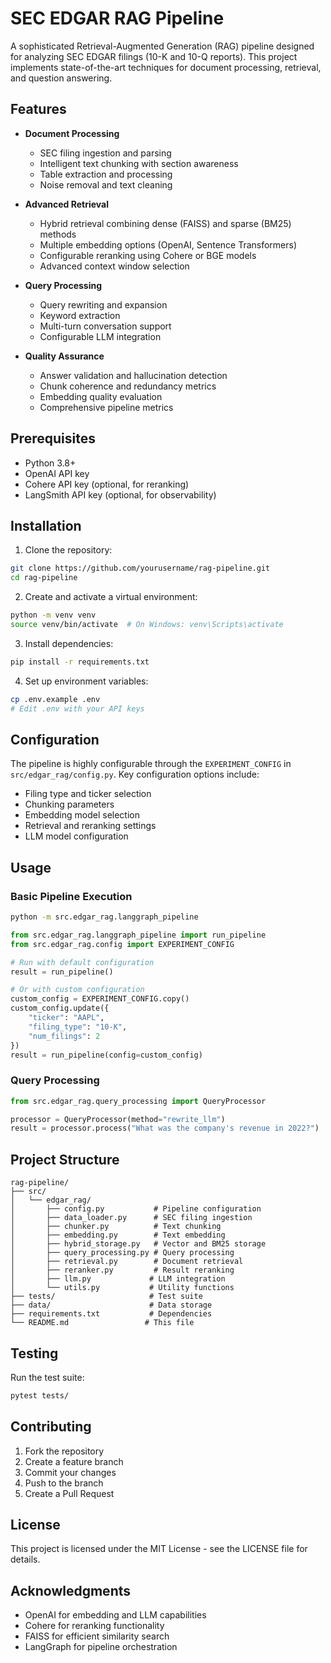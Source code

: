 # SEC EDGAR RAG Pipeline

A sophisticated Retrieval-Augmented Generation (RAG) pipeline designed for analyzing SEC EDGAR filings (10-K and 10-Q reports). This project implements state-of-the-art techniques for document processing, retrieval, and question answering.

## Features

- **Document Processing**
  - SEC filing ingestion and parsing
  - Intelligent text chunking with section awareness
  - Table extraction and processing
  - Noise removal and text cleaning

- **Advanced Retrieval**
  - Hybrid retrieval combining dense (FAISS) and sparse (BM25) methods
  - Multiple embedding options (OpenAI, Sentence Transformers)
  - Configurable reranking using Cohere or BGE models
  - Advanced context window selection

- **Query Processing**
  - Query rewriting and expansion
  - Keyword extraction
  - Multi-turn conversation support
  - Configurable LLM integration

- **Quality Assurance**
  - Answer validation and hallucination detection
  - Chunk coherence and redundancy metrics
  - Embedding quality evaluation
  - Comprehensive pipeline metrics

## Prerequisites

- Python 3.8+
- OpenAI API key
- Cohere API key (optional, for reranking)
- LangSmith API key (optional, for observability)

## Installation

1. Clone the repository:
```bash
git clone https://github.com/yourusername/rag-pipeline.git
cd rag-pipeline
```

2. Create and activate a virtual environment:
```bash
python -m venv venv
source venv/bin/activate  # On Windows: venv\Scripts\activate
```

3. Install dependencies:
```bash
pip install -r requirements.txt
```

4. Set up environment variables:
```bash
cp .env.example .env
# Edit .env with your API keys
```

## Configuration

The pipeline is highly configurable through the `EXPERIMENT_CONFIG` in `src/edgar_rag/config.py`. Key configuration options include:

- Filing type and ticker selection
- Chunking parameters
- Embedding model selection
- Retrieval and reranking settings
- LLM model configuration

## Usage

### Basic Pipeline Execution

```bash
python -m src.edgar_rag.langgraph_pipeline
```

```python
from src.edgar_rag.langgraph_pipeline import run_pipeline
from src.edgar_rag.config import EXPERIMENT_CONFIG

# Run with default configuration
result = run_pipeline()

# Or with custom configuration
custom_config = EXPERIMENT_CONFIG.copy()
custom_config.update({
    "ticker": "AAPL",
    "filing_type": "10-K",
    "num_filings": 2
})
result = run_pipeline(config=custom_config)
```

### Query Processing

```python
from src.edgar_rag.query_processing import QueryProcessor

processor = QueryProcessor(method="rewrite_llm")
result = processor.process("What was the company's revenue in 2022?")
```

## Project Structure

```
rag-pipeline/
├── src/
│   └── edgar_rag/
│       ├── config.py           # Pipeline configuration
│       ├── data_loader.py      # SEC filing ingestion
│       ├── chunker.py          # Text chunking
│       ├── embedding.py        # Text embedding
│       ├── hybrid_storage.py   # Vector and BM25 storage
│       ├── query_processing.py # Query processing
│       ├── retrieval.py        # Document retrieval
│       ├── reranker.py         # Result reranking
│       ├── llm.py             # LLM integration
│       └── utils.py           # Utility functions
├── tests/                     # Test suite
├── data/                      # Data storage
├── requirements.txt           # Dependencies
└── README.md                 # This file
```

## Testing

Run the test suite:
```bash
pytest tests/
```

## Contributing

1. Fork the repository
2. Create a feature branch
3. Commit your changes
4. Push to the branch
5. Create a Pull Request

## License

This project is licensed under the MIT License - see the LICENSE file for details.

## Acknowledgments

- OpenAI for embedding and LLM capabilities
- Cohere for reranking functionality
- FAISS for efficient similarity search
- LangGraph for pipeline orchestration

